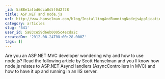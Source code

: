 ```yaml
---
_id: 5a88e1afbd6dca0d5f0d2f28
title: ASP.NET and node.js
url: http://www.hanselman.com/blog/InstallingAndRunningNodejsApplicationsWithinIISOnWindowsAreYouMad.aspx
category: articles
slug: '541'
user_id: 5a83ce59d6eb0005c4ecda2c
createdOn: '2012-08-24T08:00:28.000Z'
tags: []
---
```


Are you an ASP.NET MVC developer wondering why and how to use node.js? Read the following article by Scott Hanselman and you ll know how node.js relates to ASP.NET AsyncHandlers (AsyncControllers in MVC) and how to have it up and running in an IIS server.
